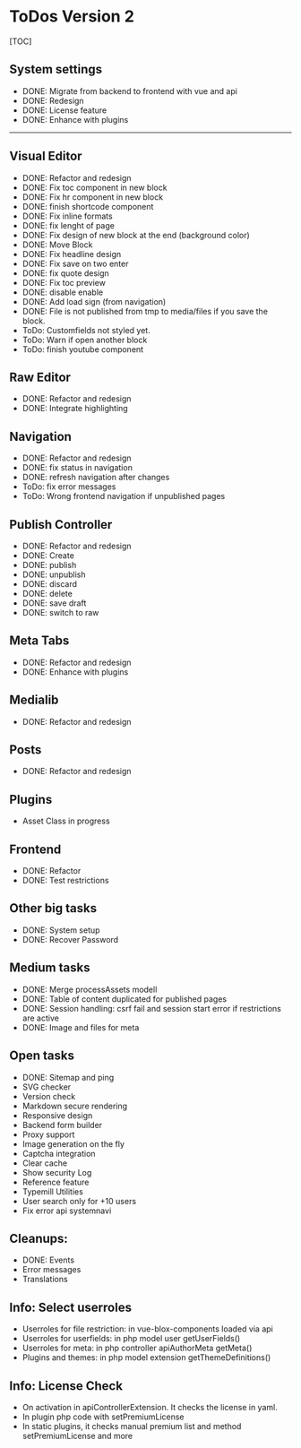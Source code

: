 # ToDos Version 2

[TOC]

## System settings

* DONE: Migrate from backend to frontend with vue and api
* DONE: Redesign
* DONE: License feature
* DONE: Enhance with plugins

----

## Visual Editor

* DONE: Refactor and redesign
* DONE: Fix toc component in new block
* DONE: Fix hr component in new block
* DONE: finish shortcode component
* DONE: Fix inline formats
* DONE: fix lenght of page
* DONE: Fix design of new block at the end (background color)
* DONE: Move Block
* DONE: Fix headline design
* DONE: Fix save on two enter
* DONE:  fix quote design
* DONE: Fix toc preview
* DONE: disable enable 
* DONE: Add load sign (from navigation)
* DONE: File is not published from tmp to media/files if you save the block.
* ToDo: Customfields not styled yet.
* ToDo: Warn if open another block
* ToDo: finish youtube component

## Raw Editor

* DONE: Refactor and redesign
* DONE: Integrate highlighting

## Navigation

* DONE: Refactor and redesign
* DONE: fix status in navigation
* DONE: refresh navigation after changes
* ToDo: fix error messages
* ToDo: Wrong frontend navigation if unpublished pages

## Publish Controller

* DONE: Refactor and redesign
* DONE: Create 
* DONE: publish
* DONE: unpublish
* DONE: discard
* DONE: delete
* DONE: save draft
* DONE: switch to raw

## Meta Tabs

* DONE: Refactor and redesign
* DONE: Enhance with plugins

## Medialib

* DONE: Refactor and redesign

## Posts

* DONE: Refactor and redesign

## Plugins

* Asset Class in progress

## Frontend

* DONE: Refactor
* DONE: Test restrictions

## Other big tasks

* DONE: System setup
* DONE: Recover Password

## Medium tasks

* DONE: Merge processAssets modell
* DONE: Table of content duplicated for published pages
* DONE: Session handling: csrf fail and session start error if restrictions are active
* DONE: Image and files for meta

## Open tasks

* DONE: Sitemap and ping
* SVG checker
* Version check
* Markdown secure rendering
* Responsive design
* Backend form builder
* Proxy support
* Image generation on the fly
* Captcha integration
* Clear cache
* Show security Log
* Reference feature
* Typemill Utilities
* User search only for +10 users
* Fix error api systemnavi

## Cleanups:

* DONE: Events
* Error messages
* Translations

## Info: Select userroles

* Userroles for file restriction: in vue-blox-components loaded via api
* Userroles for userfields: in php model user getUserFields()
* Userroles for meta: in php controller apiAuthorMeta getMeta()
* Plugins and themes: in php model extension getThemeDefinitions()

## Info: License Check

* On activation in apiControllerExtension. It checks the license in yaml.
* In plugin php code with setPremiumLicense
* In static plugins, it checks manual premium list and method setPremiumLicense and more 

